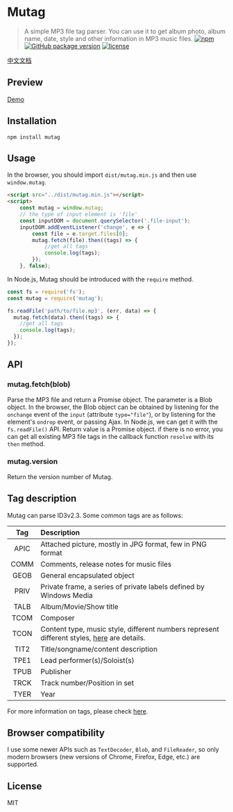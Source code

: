 # Mutag
> A simple MP3 file tag parser.
You can use it to get album photo, album name, date, style and other information in MP3 music files.
[![npm](https://img.shields.io/npm/dt/mutag.svg?style=flat-square)](https://www.npmjs.com/package/mutag)
[![GitHub package version](https://img.shields.io/github/package-json/v/chunqiuyiyu/mutag.svg?style=flat-square)](https://github.com/chunqiuyiyu/mutag)
[![license](https://img.shields.io/github/license/chunqiuyiyu/mutag.svg?style=flat-square)](https://github.com/chunqiuyiyu/mutag/blob/master/LICENSE)

[中文文档](./doc/README.cn.md)

## Preview
[Demo](http://www.chunqiuyiyu.com/mutag/)

## Installation
```
npm install mutag
```

## Usage
In the browser, you should import  `dist/mutag.min.js`  and then use `window.mutag`.
```html
<script src="../dist/mutag.min.js"></script>
<script>
    const mutag = window.mutag;
    // the type of input element is 'file'
    const inputDOM = document.querySelector('.file-input');
    inputDOM.addEventListener('change', e => {
        const file = e.target.files[0];
        mutag.fetch(file).then((tags) => {
            //get all tags
            console.log(tags);
        });
    }, false);
```

In Node.js, Mutag should be introduced with the `require` method.
```javascript
const fs = require('fs');
const mutag = require('mutag');

fs.readFile('path/to/file.mp3', (err, data) => {
  mutag.fetch(data).then((tags) => {
    //get all tags
    console.log(tags);
  });
});
```

## API
### mutag.fetch(blob)
Parse the MP3 file and return a Promise object. The parameter is a Blob object. In the browser, the Blob object can be obtained by listening for the `onchange` event of the `input` (attribute `type="file"`), or by listening for the element's `ondrop` event, or passing Ajax. In Node.js, we can get it with the `fs.readFile()` API.
Return value is a Promise object. if there is no error, you can get all existing MP3 file tags in the callback function `resolve` with its `then` method.

### mutag.version
Return the version number of Mutag.

## Tag description
Mutag can parse ID3v2.3. Some common tags are as follows:

|Tag|Description
|:----:|:----|
|APIC|Attached picture, mostly in JPG format, few in PNG format|
|COMM|Comments, release notes for music files|
|GEOB|General encapsulated object|
|PRIV|Private frame, a series of private labels defined by Windows Media|
|TALB|Album/Movie/Show title|
|TCOM|Composer|
|TCON|Content type, music style, different numbers represent different styles, [here](https://github.com/chunqiuyiyu/mutag/blob/master/src/common/TCON.txt) are details.|
|TIT2|Title/songname/content description|
|TPE1|Lead performer(s)/Soloist(s)|
|TPUB|Publisher|
|TRCK|Track number/Position in set|
|TYER|Year|

For more information on tags, please check [here](https://github.com/chunqiuyiyu/mutag/blob/master/src/common/tags.txt).

## Browser compatibility
I use some newer APIs such as `TextDecoder`, `Blob`, and `FileReader`, so only modern browsers (new versions of Chrome, Firefox, Edge, etc.) are supported.

## License
MIT
